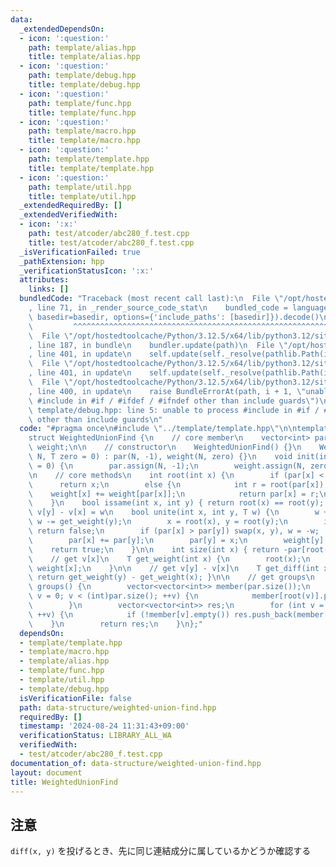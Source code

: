 ```yaml
---
data:
  _extendedDependsOn:
  - icon: ':question:'
    path: template/alias.hpp
    title: template/alias.hpp
  - icon: ':question:'
    path: template/debug.hpp
    title: template/debug.hpp
  - icon: ':question:'
    path: template/func.hpp
    title: template/func.hpp
  - icon: ':question:'
    path: template/macro.hpp
    title: template/macro.hpp
  - icon: ':question:'
    path: template/template.hpp
    title: template/template.hpp
  - icon: ':question:'
    path: template/util.hpp
    title: template/util.hpp
  _extendedRequiredBy: []
  _extendedVerifiedWith:
  - icon: ':x:'
    path: test/atcoder/abc280_f.test.cpp
    title: test/atcoder/abc280_f.test.cpp
  _isVerificationFailed: true
  _pathExtension: hpp
  _verificationStatusIcon: ':x:'
  attributes:
    links: []
  bundledCode: "Traceback (most recent call last):\n  File \"/opt/hostedtoolcache/Python/3.12.5/x64/lib/python3.12/site-packages/onlinejudge_verify/documentation/build.py\"\
    , line 71, in _render_source_code_stat\n    bundled_code = language.bundle(stat.path,\
    \ basedir=basedir, options={'include_paths': [basedir]}).decode()\n          \
    \         ^^^^^^^^^^^^^^^^^^^^^^^^^^^^^^^^^^^^^^^^^^^^^^^^^^^^^^^^^^^^^^^^^^^^^^^^^^^^^^^^^\n\
    \  File \"/opt/hostedtoolcache/Python/3.12.5/x64/lib/python3.12/site-packages/onlinejudge_verify/languages/cplusplus.py\"\
    , line 187, in bundle\n    bundler.update(path)\n  File \"/opt/hostedtoolcache/Python/3.12.5/x64/lib/python3.12/site-packages/onlinejudge_verify/languages/cplusplus_bundle.py\"\
    , line 401, in update\n    self.update(self._resolve(pathlib.Path(included), included_from=path))\n\
    \  File \"/opt/hostedtoolcache/Python/3.12.5/x64/lib/python3.12/site-packages/onlinejudge_verify/languages/cplusplus_bundle.py\"\
    , line 401, in update\n    self.update(self._resolve(pathlib.Path(included), included_from=path))\n\
    \  File \"/opt/hostedtoolcache/Python/3.12.5/x64/lib/python3.12/site-packages/onlinejudge_verify/languages/cplusplus_bundle.py\"\
    , line 400, in update\n    raise BundleErrorAt(path, i + 1, \"unable to process\
    \ #include in #if / #ifdef / #ifndef other than include guards\")\nonlinejudge_verify.languages.cplusplus_bundle.BundleErrorAt:\
    \ template/debug.hpp: line 5: unable to process #include in #if / #ifdef / #ifndef\
    \ other than include guards\n"
  code: "#pragma once\n#include \"../template/template.hpp\"\n\ntemplate <class T>\n\
    struct WeightedUnionFind {\n    // core member\n    vector<int> par;\n    vector<T>\
    \ weight;\n\n    // constructor\n    WeightedUnionFind() {}\n    WeightedUnionFind(int\
    \ N, T zero = 0) : par(N, -1), weight(N, zero) {}\n    void init(int N, T zero\
    \ = 0) {\n        par.assign(N, -1);\n        weight.assign(N, zero);\n    }\n\
    \n    // core methods\n    int root(int x) {\n        if (par[x] < 0)\n      \
    \      return x;\n        else {\n            int r = root(par[x]);\n        \
    \    weight[x] += weight[par[x]];\n            return par[x] = r;\n        }\n\
    \    }\n    bool issame(int x, int y) { return root(x) == root(y); }\n\n    //\
    \ v[y] - v[x] = w\n    bool unite(int x, int y, T w) {\n        w += get_weight(x),\
    \ w -= get_weight(y);\n        x = root(x), y = root(y);\n        if (x == y)\
    \ return false;\n        if (par[x] > par[y]) swap(x, y), w = -w;  // merge technique\n\
    \        par[x] += par[y];\n        par[y] = x;\n        weight[y] = w;\n    \
    \    return true;\n    }\n\n    int size(int x) { return -par[root(x)]; }\n\n\
    \    // get v[x]\n    T get_weight(int x) {\n        root(x);\n        return\
    \ weight[x];\n    }\n\n    // get v[y] - v[x]\n    T get_diff(int x, int y) {\
    \ return get_weight(y) - get_weight(x); }\n\n    // get groups\n    vector<vector<int>>\
    \ groups() {\n        vector<vector<int>> member(par.size());\n        for (int\
    \ v = 0; v < (int)par.size(); ++v) {\n            member[root(v)].push_back(v);\n\
    \        }\n        vector<vector<int>> res;\n        for (int v = 0; v < (int)par.size();\
    \ ++v) {\n            if (!member[v].empty()) res.push_back(member[v]);\n    \
    \    }\n        return res;\n    }\n};"
  dependsOn:
  - template/template.hpp
  - template/macro.hpp
  - template/alias.hpp
  - template/func.hpp
  - template/util.hpp
  - template/debug.hpp
  isVerificationFile: false
  path: data-structure/weighted-union-find.hpp
  requiredBy: []
  timestamp: '2024-08-24 11:31:43+09:00'
  verificationStatus: LIBRARY_ALL_WA
  verifiedWith:
  - test/atcoder/abc280_f.test.cpp
documentation_of: data-structure/weighted-union-find.hpp
layout: document
title: WeightedUnionFind
---
```


## 注意

`diff(x, y)` を投げるとき、先に同じ連結成分に属しているかどうか確認する
